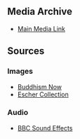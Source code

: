 ## Media Archive
* [Main Media Link](http://prajna.io/m)


## Sources

### Images
* [Buddhism Now](https://buddhismnow.com/category/buddhist/art/)
* [Escher Collection](https://www.digitalcommonwealth.org/search?f%5Bcollection_name_ssim%5D%5B%5D=M.+C.+Escher+%281898-1972%29.+Prints+and+Drawings)

### Audio
* [BBC Sound Effects](http://bbcsfx.acropolis.org.uk/)
